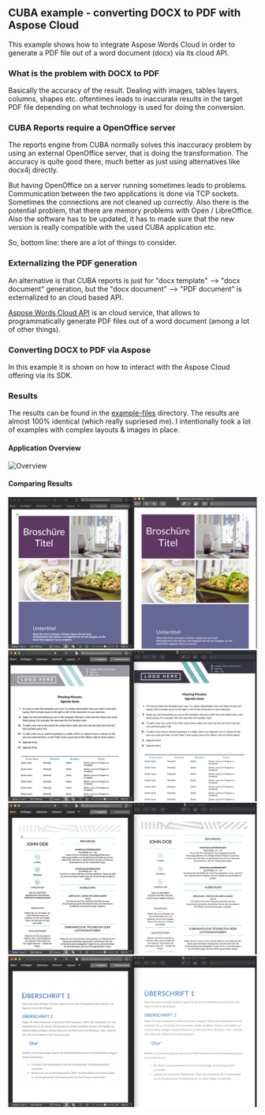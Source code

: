 ## CUBA example - converting DOCX to PDF with Aspose Cloud

This example shows how to integrate Aspose Words Cloud in order to generate a PDF file out of a
word document (docx) via its cloud API.

### What is the problem with DOCX to PDF

Basically the accuracy of the result. Dealing with images, tables layers, columns, shapes etc. oftentimes leads
to inaccurate results in the target PDF file depending on what technology is used for doing the conversion.

### CUBA Reports require a OpenOffice server

The reports engine from CUBA normally solves this inaccuracy problem by using an external OpenOffice server, that is
doing the transformation. The accuracy is quite good there, much better as just using alternatives like docx4j directly.

But having OpenOffice on a server running sometimes leads to problems. Communication between the two applications is
done via TCP sockets. Sometimes the connections are not cleaned up correctly. Also there is the potential problem,
that there are memory problems with Open / LibreOffice. Also the software has to be updated, it has to made sure
that the new version is really compatible with the used CUBA application etc.

So, bottom line: there are a lot of things to consider.

### Externalizing the PDF generation

An alternative is that CUBA reports is just for "docx template" --> "docx document" generation, but the "docx document" --> "PDF document"
is externalized to an cloud based API.

[Aspose Words Cloud API](https://github.com/aspose-words-cloud/aspose-words-cloud-java) is an cloud service, that allows
to programmatically generate PDF files out of a word document (among a lot of other things).

### Converting DOCX to PDF via Aspose

In this example it is shown on how to interact with the Aspose Cloud offering via its SDK.


### Results

The results can be found in the [example-files](https://github.com/mariodavid/cuba-example-aspose-api/tree/master/example-files) directory. The results are almost 100% identical (which really supriesed me).
I intentionally took a lot of examples with complex layouts & images in place.

#### Application Overview

![Overview](https://github.com/mariodavid/cuba-example-aspose-api/blob/master/img/overview.gif)


#### Comparing Results

![comparison 1](https://github.com/mariodavid/cuba-example-aspose-api/blob/master/img/comparison-1.png)
![comparison 2](https://github.com/mariodavid/cuba-example-aspose-api/blob/master/img/comparison-2.png)
![comparison 3](https://github.com/mariodavid/cuba-example-aspose-api/blob/master/img/comparison-3.png)
![comparison 4](https://github.com/mariodavid/cuba-example-aspose-api/blob/master/img/comparison-4.png)